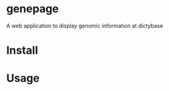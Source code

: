 genepage
========

A web application to display genomic information at dictybase

# Install

# Usage
